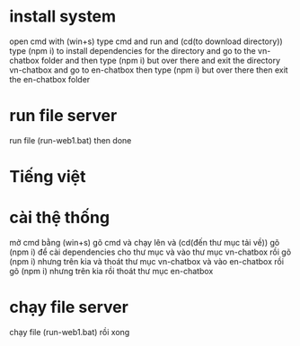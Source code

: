 # 
# install system
open cmd with (win+s) type cmd and run and (cd(to download directory))
type (npm i) to install dependencies for the directory
and go to the vn-chatbox folder and then type (npm i) but over there
and exit the directory vn-chatbox
and go to en-chatbox then type (npm i) but over there
then exit the en-chatbox folder
# run file server
run file (run-web1.bat)
then done
# Tiếng việt
# cài thệ thống
mở cmd bằng (win+s) gõ cmd và chạy lên và (cd(đến thư mục tải về))
gõ (npm i) để cài dependencies cho thư mục
và vào thư mục vn-chatbox rồi gõ (npm i) nhưng trên kia
và thoát thư mục vn-chatbox
và vào en-chatbox rồi gõ (npm i) nhưng trên kia
rồi thoát thư mục en-chatbox
# chạy file server
chạy file (run-web1.bat)
rồi xong
